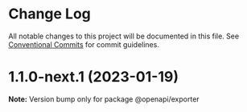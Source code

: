 # Change Log

All notable changes to this project will be documented in this file.
See [Conventional Commits](https://conventionalcommits.org) for commit guidelines.

# 1.1.0-next.1 (2023-01-19)

**Note:** Version bump only for package @openapi/exporter
